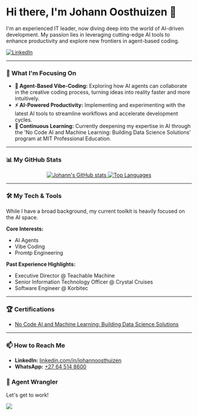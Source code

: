 # Hi there, I'm Johann Oosthuizen 👋

I'm an experienced IT leader, now diving deep into the world of AI-driven development. My passion lies in leveraging cutting-edge AI tools to enhance productivity and explore new frontiers in agent-based coding.

<p align="left">
  <a href="https://www.linkedin.com/in/johannoosthuizen" target="_blank">
    <img src="https://img.shields.io/badge/LinkedIn-0077B5?style=for-the-badge&logo=linkedin&logoColor=white" alt="LinkedIn">
  </a>
</p>

---

### 🚀 What I'm Focusing On

-   **🤖 Agent-Based Vibe-Coding:** Exploring how AI agents can collaborate in the creative coding process, turning ideas into reality faster and more intuitively.
-   **⚡ AI-Powered Productivity:** Implementing and experimenting with the latest AI tools to streamline workflows and accelerate development cycles.
-   **🧠 Continuous Learning:** Currently deepening my expertise in AI through the 'No Code AI and Machine Learning: Building Data Science Solutions' program at MIT Professional Education.

---

### 📊 My GitHub Stats

<p align="center">
  <a href="https://github.com/anuraghazra/github-readme-stats">
    <img src="https://github-readme-stats.vercel.app/api?username=JohannOosthuizen&show_icons=true&theme=radical&rank_icon=github" alt="Johann's GitHub stats">
  </a>
  <a href="https://github.com/anuraghazra/github-readme-stats">
    <img src="https://github-readme-stats.vercel.app/api/top-langs/?username=JohannOosthuizen&layout=compact&theme=radical" alt="Top Languages">
  </a>
</p>

---

### 🛠️ My Tech & Tools

While I have a broad background, my current toolkit is heavily focused on the AI space.

**Core Interests:**
-   AI Agents
-   Vibe Coding
-   Promtp Engineering

**Past Experience Highlights:**
-   Executive Director @ Teachable Machine
-   Senior Information Technology Officer @ Crystal Cruises
-   Software Engineer @ Korbitec

---

### 🏆 Certifications

- [No Code AI and Machine Learning: Building Data Science Solutions](https://www.credential.net/9c9e4557-6a05-4df0-b94c-b4922d76d8a1#acc.YOuVpRxL)

---

### 📫 How to Reach Me

- **LinkedIn:** [linkedin.com/in/johannoosthuizen](https://www.linkedin.com/in/johannoosthuizen)
- **WhatsApp:** [+27 64 514 8600](https://wa.me/27645148600)

### 🤖 Agent Wrangler

Let's get to work!

  <a alignment="center">
    <img src="images/coding-bot- master-animated.gif" >
  </a>


